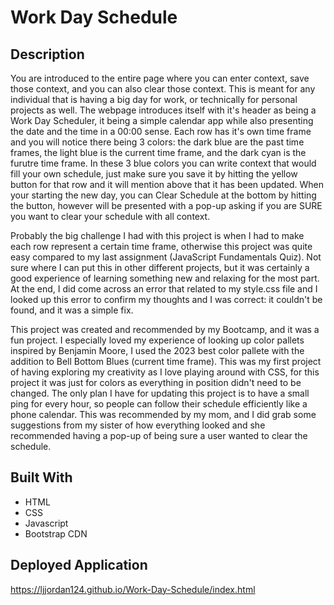 # Work Day Schedule

## Description

You are introduced to the entire page where you can enter context, save those context, and you can also clear those context. This is meant for any individual that is having a big day for work, or technically for personal projects as well. The webpage introduces itself with it's header as being a Work Day Scheduler, it being a simple calendar app while also presenting the date and the time in a 00:00 sense. Each row has it's own time frame and you will notice there being 3 colors: the dark blue are the past time frames, the light blue is the current time frame, and the dark cyan is the furutre time frame. In these 3 blue colors you can write context that would fill your own schedule, just make sure you save it by hitting the yellow button for that row and it will mention above that it has been updated. When your starting the new day, you can Clear Schedule at the bottom by hitting the button, however will be presented with a pop-up asking if you are SURE you want to clear your schedule with all context.

Probably the big challenge I had with this project is when I had to make each row represent a certain time frame, otherwise this project was quite easy compared to my last assignment (JavaScript Fundamentals Quiz). Not sure where I can put this in other different projects, but it was certainly a good experience of learning something new and relaxing for the most part. At the end, I did come across an error that related to my style.css file and I looked up this error to confirm my thoughts and I was correct: it couldn't be found, and it was a simple fix.

This project was created and recommended by my Bootcamp, and it was a fun project. I especially loved my experience of looking up color pallets inspired by Benjamin Moore, I used the 2023 best color pallete with the addition to Bell Bottom Blues (current time frame). This was my first project of having exploring my creativity as I love playing around with CSS, for this project it was just for colors as everything in position didn't need to be changed. The only plan I have for updating this project is to have a small ping for every hour, so people can follow their schedule efficiently like a phone calendar. This was recommended by my mom, and I did grab some suggestions from my sister of how everything looked and she recommended having a pop-up of being sure a user wanted to clear the schedule.

## Built With

* HTML
* CSS
* Javascript
* Bootstrap CDN

## Deployed Application

https://ljjordan124.github.io/Work-Day-Schedule/index.html

